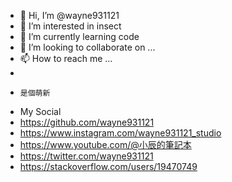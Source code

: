 - 👋 Hi, I’m @wayne931121
- 👀 I’m interested in insect
- 🌱 I’m currently learning code
- 💞️ I’m looking to collaborate on ...
- 📫 How to reach me ...
-     
-     是個萌新

<!---
wayne931121/wayne931121 is a ✨ special ✨ repository because its `README.md` (this file) appears on your GitHub profile.
You can click the Preview link to take a look at your changes.
--->

- My Social
- https://github.com/wayne931121
- https://www.instagram.com/wayne931121_studio
- https://www.youtube.com/@小辰的筆記本
- https://twitter.com/wayne931121
- https://stackoverflow.com/users/19470749
